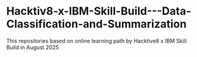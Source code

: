 # Hacktiv8-x-IBM-Skill-Build---Data-Classification-and-Summarization

This repositories based on online learning path by Hacktive8 x IBM Skill Build in August 2025
